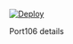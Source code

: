 [![Deploy](https://www.herokucdn.com/deploy/button.png)](https://dashboard.heroku.com/new?template=https://github.com/dreet54www3edrw3qa/upomure) 




Port106
details
